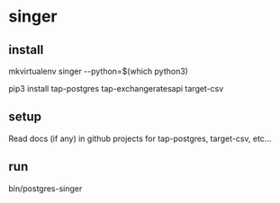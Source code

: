 # singer

## install

mkvirtualenv singer --python=$(which python3)

pip3 install tap-postgres tap-exchangeratesapi target-csv

## setup

Read docs (if any) in github projects for tap-postgres, target-csv, etc...

## run

bin/postgres-singer
